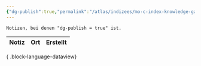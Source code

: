 ```yaml
---
{"dg-publish":true,"permalink":"/atlas/indizees/mo-c-index-knowledge-garden-public/","tags":["class/index"],"noteIcon":""}
---
```



`Notizen, bei denen "dg-publish = true" ist.` 

| Notiz | Ort | Erstellt |
| ----- | --- | -------- |

{ .block-language-dataview}
